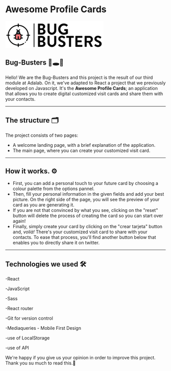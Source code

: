 # Awesome Profile Cards

![Bug Busters Logo](/src/images/bug_busters_logo.png?raw=true "Bug Busters Logo")

## Bug-Busters 🦟🕳🔦

Hello! We are the Bug-Busters and this project is the result of our third module at Adalab.
 On it, we've adapted to React a project that we previously developed on Javascript. It's the **Awesome Profile Cards**; an application that allows you to create digital customized visit cards and share them with your contacts. 
***
## The structure 🗂

The project consists of two pages:
- A welcome landing page, with a brief explanation of the application. 
- The main page, where you can create your customized visit card. 
***
## How it works. ⚙️

- First, you can add a personal touch to your future card by choosing a colour palette from the options pannel.
- Then, fill your personal information in the given fields and add your best picture. On the right side of the page, you will see the preview of your card as you are generating it. 
- If you are not that convinced by what you see, clicking on the "reset" button will delete the process of creating the card so you can start over again! 
- Finally, simply create your card by clicking on the "crear tarjeta" button and, *volià!* There's your customized visit card to share with your contacts. To ease that process, you'll find another button below that enables you to directly share it on twitter. 
*** 
## Technologies we used 🛠
-React

-JavaScript

-Sass

-React router

-Git for version control

-Mediaqueries - Mobile First Design

-use of LocalStorage

-use of API

We're happy if you give us your opinion in order to improve this project. Thank you su much to read this.🚩




